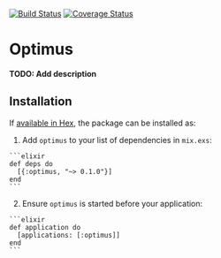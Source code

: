 [![Build Status](https://travis-ci.org/savonarola/optimus.svg?branch=master)](https://travis-ci.org/savonarola/optimus)
[![Coverage Status](https://coveralls.io/repos/github/savonarola/optimus/badge.svg?branch=master)](https://coveralls.io/github/savonarola/optimus?branch=master)

# Optimus

**TODO: Add description**

## Installation

If [available in Hex](https://hex.pm/docs/publish), the package can be installed as:

  1. Add `optimus` to your list of dependencies in `mix.exs`:

    ```elixir
    def deps do
      [{:optimus, "~> 0.1.0"}]
    end
    ```

  2. Ensure `optimus` is started before your application:

    ```elixir
    def application do
      [applications: [:optimus]]
    end
    ```
